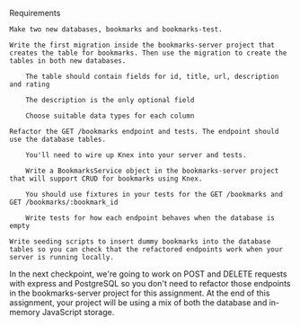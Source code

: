 Requirements

    Make two new databases, bookmarks and bookmarks-test.
    
    Write the first migration inside the bookmarks-server project that creates the table for bookmarks. Then use the migration to create the tables in both new databases.
    
        The table should contain fields for id, title, url, description and rating
    
        The description is the only optional field
        
        Choose suitable data types for each column
    
    Refactor the GET /bookmarks endpoint and tests. The endpoint should use the database tables.
        
        You'll need to wire up Knex into your server and tests.
        
        Write a BookmarksService object in the bookmarks-server project that will support CRUD for bookmarks using Knex.
        
        You should use fixtures in your tests for the GET /bookmarks and GET /bookmarks/:bookmark_id
        
        Write tests for how each endpoint behaves when the database is empty
    
    Write seeding scripts to insert dummy bookmarks into the database tables so you can check that the refactored endpoints work when your server is running locally.

In the next checkpoint, we're going to work on POST and DELETE requests with express and PostgreSQL so you don't need to refactor those endpoints in the bookmarks-server project for this assignment. At the end of this assignment, your project will be using a mix of both the database and in-memory JavaScript storage.